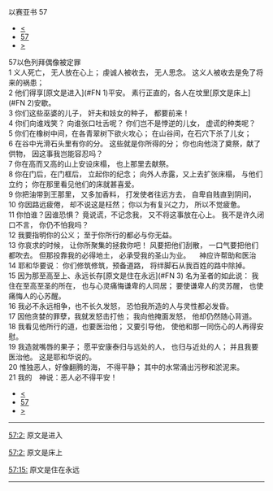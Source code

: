 ﻿





 以赛亚书 57




* [<](bible/ISA56.md)
* [57](bible/ISA.md)
* [>](bible/ISA58.md)



 
57以色列拜偶像被定罪  
1 义人死亡， 无人放在心上； 虔诚人被收去， 无人思念。 这义人被收去是免了将来的祸患；  
2 他们得享[原文是进入](#FN
1)平安。 素行正直的，各人在坟里[原文是床上](#FN
2)安歇。  
3 你们这些巫婆的儿子， 奸夫和妓女的种子， 都要前来！  
4 你们向谁戏笑？ 向谁张口吐舌呢？ 你们岂不是悖逆的儿女， 虚谎的种类呢？  
5 你们在橡树中间，在各青翠树下欲火攻心； 在山谷间，在石穴下杀了儿女；  
6 在谷中光滑石头里有你的分。 这些就是你所得的分； 你也向他浇了奠祭，献了供物， 因这事我岂能容忍吗？  
7 你在高而又高的山上安设床榻， 也上那里去献祭。  
8 你在门后，在门框后， 立起你的纪念； 向外人赤露，又上去扩张床榻， 与他们立约； 你在那里看见他们的床就甚喜爱。  
9 你把油带到王那里， 又多加香料， 打发使者往远方去， 自卑自贱直到阴间，  
10 你因路远疲倦， 却不说这是枉然； 你以为有复兴之力， 所以不觉疲惫。     
11 你怕谁？因谁恐惧？ 竟说谎，不记念我， 又不将这事放在心上。 我不是许久闭口不言， 你仍不怕我吗？  
12 我要指明你的公义； 至于你所行的都必与你无益。  
13 你哀求的时候， 让你所聚集的拯救你吧！ 风要把他们刮散， 一口气要把他们都吹去。 但那投靠我的必得地土， 必承受我的圣山为业。 　神应许帮助和医治  
14 耶和华要说： 你们修筑修筑，预备道路， 将绊脚石从我百姓的路中除掉。  
15 因为那至高至上、永远长存[原文是住在永远](#FN
3) 名为圣者的如此说： 我住在至高至圣的所在， 也与心灵痛悔谦卑的人同居； 要使谦卑人的灵苏醒， 也使痛悔人的心苏醒。  
16 我必不永远相争，也不长久发怒， 恐怕我所造的人与灵性都必发昏。  
17 因他贪婪的罪孽，我就发怒击打他； 我向他掩面发怒， 他却仍然随心背道。  
18 我看见他所行的道，也要医治他； 又要引导他， 使他和那一同伤心的人再得安慰。  
19 我造就嘴唇的果子； 愿平安康泰归与远处的人， 也归与近处的人； 并且我要医治他。 这是耶和华说的。  
20 惟独恶人，好像翻腾的海， 不得平静； 其中的水常涌出污秽和淤泥来。  
21 我的　神说：恶人必不得平安！ 
* [<](bible/ISA56.md)
* [57](bible/ISA.md)
* [>](bible/ISA58.md)





---


[57:2:](#V2)
原文是进入


[57:2:](#V2)
原文是床上


[57:15:](#V15)
原文是住在永远




---









